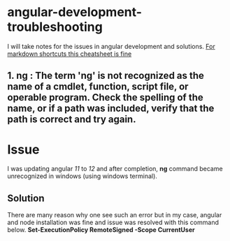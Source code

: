 # angular-development-troubleshooting
I will take notes for the issues in angular development and solutions. [For markdown shortcuts this cheatsheet is fine](https://github.com/adam-p/markdown-here/wiki/Markdown-Cheatsheet)
## 1. ng : The term 'ng' is not recognized as the name of a cmdlet, function, script file, or operable program. Check the spelling of the name, or if   a path was included, verify that the path is correct and try again.

# Issue
  I was updating angular _11_ to _12_ and after completion, **ng** command became unrecognized in windows (using windows terminal).

## Solution
  There are many reason why one see such an error but in my case, angular and node installation was fine and issue was resolved with this command below.
  **Set-ExecutionPolicy RemoteSigned -Scope CurrentUser**
